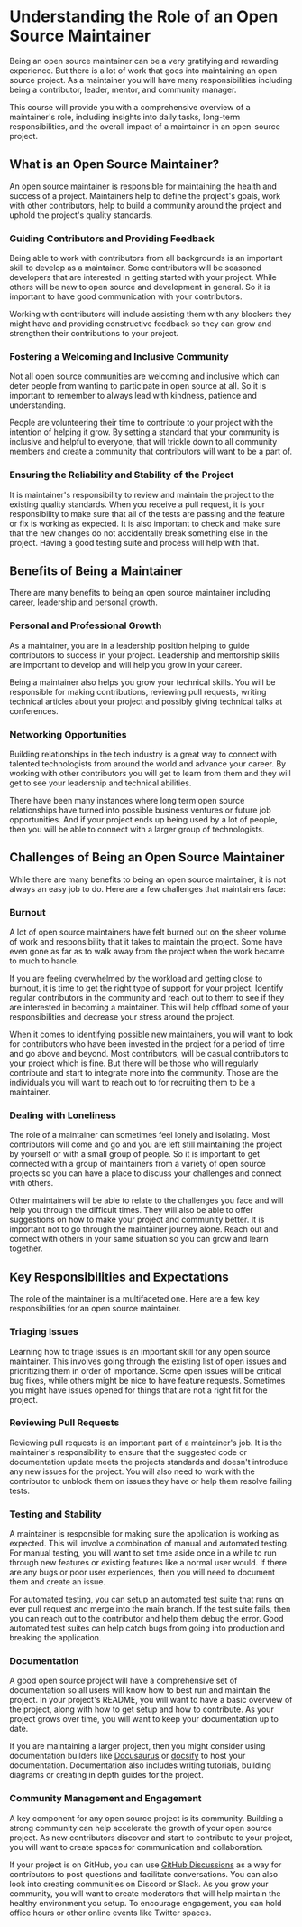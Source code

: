 # Understanding the Role of an Open Source Maintainer

Being an open source maintainer can be a very gratifying and rewarding experience. But there is a lot of work that goes into maintaining an open source project. As a maintainer you will have many responsibilities including being a contributor, leader, mentor, and community manager.

This course will provide you with a comprehensive overview of a maintainer's role, including insights into daily tasks, long-term responsibilities, and the overall impact of a maintainer in an open-source project.

## What is an Open Source Maintainer?

An open source maintainer is responsible for maintaining the health and success of a project. Maintainers help to define the project's goals, work with other contributors, help to build a community around the project and uphold the project's quality standards.

### Guiding Contributors and Providing Feedback

Being able to work with contributors from all backgrounds is an important skill to develop as a maintainer. Some contributors will be seasoned developers that are interested in getting started with your project. While others will be new to open source and development in general. So it is important to have good communication with your contributors.

Working with contributors will include assisting them with any blockers they might have and providing constructive feedback so they can grow and strengthen their contributions to your project.

### Fostering a Welcoming and Inclusive Community

Not all open source communities are welcoming and inclusive which can deter people from wanting to participate in open source at all. So it is important to remember to always lead with kindness, patience and understanding.

People are volunteering their time to contribute to your project with the intention of helping it grow. By setting a standard that your community is inclusive and helpful to everyone, that will trickle down to all community members and create a community that contributors will want to be a part of.

### Ensuring the Reliability and Stability of the Project

It is maintainer's responsibility to review and maintain the project to the existing quality standards. When you receive a pull request, it is your responsibility to make sure that all of the tests are passing and the feature or fix is working as expected. It is also important to check and make sure that the new changes do not accidentally break something else in the project. Having a good testing suite and process will help with that.

## Benefits of Being a Maintainer

There are many benefits to being an open source maintainer including career, leadership and personal growth.

### Personal and Professional Growth

As a maintainer, you are in a leadership position helping to guide contributors to success in your project. Leadership and mentorship skills are important to develop and will help you grow in your career.

Being a maintainer also helps you grow your technical skills. You will be responsible for making contributions, reviewing pull requests, writing technical articles about your project and possibly giving technical talks at conferences.

### Networking Opportunities

Building relationships in the tech industry is a great way to connect with talented technologists from around the world and advance your career. By working with other contributors you will get to learn from them and they will get to see your leadership and technical abilities.

There have been many instances where long term open source relationships have turned into possible business ventures or future job opportunities. And if your project ends up being used by a lot of people, then you will be able to connect with a larger group of technologists.

## Challenges of Being an Open Source Maintainer

While there are many benefits to being an open source maintainer, it is not always an easy job to do. Here are a few challenges that maintainers face:

### Burnout

A lot of open source maintainers have felt burned out on the sheer volume of work and responsibility that it takes to maintain the project. Some have even gone as far as to walk away from the project when the work became to much to handle.

If you are feeling overwhelmed by the workload and getting close to burnout, it is time to get the right type of support for your project. Identify regular contributors in the community and reach out to them to see if they are interested in becoming a maintainer. This will help offload some of your responsibilities and decrease your stress around the project.

When it comes to identifying possible new maintainers, you will want to look for contributors who have been invested in the project for a period of time and go above and beyond. Most contributors, will be casual contributors to your project which is fine. But there will be those who will regularly contribute and start to integrate more into the community. Those are the individuals you will want to reach out to for recruiting them to be a maintainer.

### Dealing with Loneliness

The role of a maintainer can sometimes feel lonely and isolating. Most contributors will come and go and you are left still maintaining the project by yourself or with a small group of people. So it is important to get connected with a group of maintainers from a variety of open source projects so you can have a place to discuss your challenges and connect with others.

Other maintainers will be able to relate to the challenges you face and will help you through the difficult times. They will also be able to offer suggestions on how to make your project and community better. It is important not to go through the maintainer journey alone. Reach out and connect with others in your same situation so you can grow and learn together.

## Key Responsibilities and Expectations

The role of the maintainer is a multifaceted one. Here are a few key responsibilities for an open source maintainer.

### Triaging Issues

Learning how to triage issues is an important skill for any open source maintainer. This involves going through the existing list of open issues and prioritizing them in order of importance. Some open issues will be critical bug fixes, while others might be nice to have feature requests. Sometimes you might have issues opened for things that are not a right fit for the project.

### Reviewing Pull Requests

Reviewing pull requests is an important part of a maintainer's job. It is the maintainer's responsibility to ensure that the suggested code or documentation update meets the projects standards and doesn't introduce any new issues for the project. You will also need to work with the contributor to unblock them on issues they have or help them resolve failing tests.

### Testing and Stability

A maintainer is responsible for making sure the application is working as expected. This will involve a combination of manual and automated testing. For manual testing, you will want to set time aside once in a while to run through new features or existing features like a normal user would. If there are any bugs or poor user experiences, then you will need to document them and create an issue.

For automated testing, you can setup an automated test suite that runs on ever pull request and merge into the main branch. If the test suite fails, then you can reach out to the contributor and help them debug the error. Good automated test suites can help catch bugs from going into production and breaking the application.

### Documentation

A good open source project will have a comprehensive set of documentation so all users will know how to best run and maintain the project. In your project's README, you will want to have a basic overview of the project, along with how to get setup and how to contribute. As your project grows over time, you will want to keep your documentation up to date.

If you are maintaining a larger project, then you might consider using documentation builders like [Docusaurus](https://docusaurus.io/) or [docsify](https://docsify.js.org/#/) to host your documentation. Documentation also includes writing tutorials, building diagrams or creating in depth guides for the project.

### Community Management and Engagement

A key component for any open source project is its community. Building a strong community can help accelerate the growth of your open source project. As new contributors discover and start to contribute to your project, you will want to create spaces for communication and collaboration.

If your project is on GitHub, you can use [GitHub Discussions](https://docs.github.com/en/discussions) as a way for contributors to post questions and facilitate conversations. You can also look into creating communities on Discord or Slack. As you grow your community, you will want to create moderators that will help maintain the healthy environment you setup. To encourage engagement, you can hold office hours or other online events like Twitter spaces.
